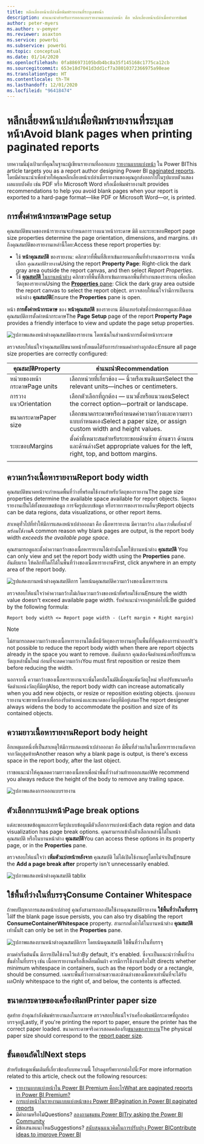 ```yaml
---
title: หลีกเลี่ยงหน้าเปล่าเมื่อพิมพ์รายงานที่ระบุเลขหน้า
description: คำแนะนำสำหรับการออกแบบรายงานแบบแบ่งหน้า คือ หลีกเลี่ยงหน้าเปล่าเมื่อทำการพิมพ์
author: peter-myers
ms.author: v-pemyer
ms.reviewer: asaxton
ms.service: powerbi
ms.subservice: powerbi
ms.topic: conceptual
ms.date: 01/14/2020
ms.openlocfilehash: 0fa886973105bdb4bc8a35f145168c1775ca12cb
ms.sourcegitcommit: 653e18d7041d3dd1cf7a38010372366975a98eae
ms.translationtype: HT
ms.contentlocale: th-TH
ms.lasthandoff: 12/01/2020
ms.locfileid: "96418474"
---
```

# <a name="avoid-blank-pages-when-printing-paginated-reports"></a><span data-ttu-id="f1605-103">หลีกเลี่ยงหน้าเปล่าเมื่อพิมพ์รายงานที่ระบุเลขหน้า</span><span class="sxs-lookup"><span data-stu-id="f1605-103">Avoid blank pages when printing paginated reports</span></span>

<span data-ttu-id="f1605-104">บทความนี้มุ่งเป้ามาที่คุณในฐานะผู้เขียนรายงานที่ออกแบบ [รายงานแบบแบ่งหน้า](../paginated-reports/paginated-reports-report-builder-power-bi.md) ใน Power BI</span><span class="sxs-lookup"><span data-stu-id="f1605-104">This article targets you as a report author designing Power BI [paginated reports](../paginated-reports/paginated-reports-report-builder-power-bi.md).</span></span> <span data-ttu-id="f1605-105">โดยมีคำแนะนำเพื่อช่วยให้คุณหลีกเลี่ยงหน้าเปล่าเมื่อรายงานของคุณถูกส่งออกไปในรูปแบบตัวแสดงผลแบบบังคับ เช่น PDF หรือ Microsoft Word หรือเมื่อพิมพ์รายงาน</span><span class="sxs-lookup"><span data-stu-id="f1605-105">It provides recommendations to help you avoid blank pages when your report is exported to a hard-page format—like PDF or Microsoft Word—or, is printed.</span></span>

## <a name="page-setup"></a><span data-ttu-id="f1605-106">การตั้งค่าหน้ากระดาษ</span><span class="sxs-lookup"><span data-stu-id="f1605-106">Page setup</span></span>

<span data-ttu-id="f1605-107">คุณสมบัติขนาดของหน้ารายงานจะกำหนดการวางแนวหน้ากระดาษ มิติ และระยะขอบ</span><span class="sxs-lookup"><span data-stu-id="f1605-107">Report page size properties determine the page orientation, dimensions, and margins.</span></span> <span data-ttu-id="f1605-108">เข้าถึงคุณสมบัติของรายงานเหล่านี้โดย:</span><span class="sxs-lookup"><span data-stu-id="f1605-108">Access these report properties by:</span></span>

- <span data-ttu-id="f1605-109">ใช้ **หน้าคุณสมบัติ** ของรายงาน: คลิกขวาที่พื้นที่สีเทาเข้มภายนอกพื้นที่ทำงานของรายงาน จากนั้นเลือก _คุณสมบัติรายงาน_</span><span class="sxs-lookup"><span data-stu-id="f1605-109">Using the report **Property Page**: Right-click the dark gray area outside the report canvas, and then select _Report Properties_.</span></span>
- <span data-ttu-id="f1605-110">ใช้ [**คุณสมบัติ** ในบานหน้าต่าง](../paginated-reports/paginated-reports-report-design-view.md#4-properties-pane) คลิกขวาที่พื้นที่สีเทาเข้มภายนอกพื้นที่ทำงานของรายงาน เพื่อเลือกวัตถุของรายงาน</span><span class="sxs-lookup"><span data-stu-id="f1605-110">Using the [**Properties** pane](../paginated-reports/paginated-reports-report-design-view.md#4-properties-pane): Click the dark gray area outside the report canvas to select the report object.</span></span> <span data-ttu-id="f1605-111">ตรวจสอบให้แน่ใจว่ามีการเปิดบานหน้าต่าง **คุณสมบัติ**</span><span class="sxs-lookup"><span data-stu-id="f1605-111">Ensure the **Properties** pane is open.</span></span>

<span data-ttu-id="f1605-112">หน้า **การตั้งค่าหน้ากระดาษ** ของ **หน้าคุณสมบัติ** ของรายงาน  มีอินเทอร์เฟซที่ง่ายต่อการดูและอัปเดตคุณสมบัติการตั้งค่าหน้ากระดาษ</span><span class="sxs-lookup"><span data-stu-id="f1605-112">The **Page Setup** page of the report **Property Page** provides a friendly interface to view and update the page setup properties.</span></span>

![รูปภาพแสดงหน้าต่างคุณสมบัติของรายงาน โดยเน้นในส่วนหน้าการตั้งค่าหน้ากระดาษ](media/report-paginated-blank-page/report-page-setup-properties.png)

<span data-ttu-id="f1605-114">ตรวจสอบให้แน่ใจว่าคุณสมบัติขนาดหน้าทั้งหมดได้รับการกำหนดค่าอย่างถูกต้อง:</span><span class="sxs-lookup"><span data-stu-id="f1605-114">Ensure all page size properties are correctly configured:</span></span>

|<span data-ttu-id="f1605-115">คุณสมบัติ</span><span class="sxs-lookup"><span data-stu-id="f1605-115">Property</span></span>|<span data-ttu-id="f1605-116">คำแนะนำ</span><span class="sxs-lookup"><span data-stu-id="f1605-116">Recommendation</span></span>|
|---------|---------|
|<span data-ttu-id="f1605-117">หน่วยของหน้ากระดาษ</span><span class="sxs-lookup"><span data-stu-id="f1605-117">Page units</span></span>|<span data-ttu-id="f1605-118">เลือกหน่วยที่เกี่ยวข้อง — นิ้วหรือเซนติเมตร</span><span class="sxs-lookup"><span data-stu-id="f1605-118">Select the relevant units—inches or centimeters.</span></span>|
|<span data-ttu-id="f1605-119">การวางแนว</span><span class="sxs-lookup"><span data-stu-id="f1605-119">Orientation</span></span>|<span data-ttu-id="f1605-120">เลือกตัวเลือกที่ถูกต้อง — แนวตั้งหรือแนวนอน</span><span class="sxs-lookup"><span data-stu-id="f1605-120">Select the correct option—portrait or landscape.</span></span>|
|<span data-ttu-id="f1605-121">ขนาดกระดาษ</span><span class="sxs-lookup"><span data-stu-id="f1605-121">Paper size</span></span>|<span data-ttu-id="f1605-122">เลือกขนาดกระดาษหรือกำหนดค่าความกว้างและความยาวแบบกำหนดเอง</span><span class="sxs-lookup"><span data-stu-id="f1605-122">Select a paper size, or assign custom width and height values.</span></span>|
|<span data-ttu-id="f1605-123">ระยะขอบ</span><span class="sxs-lookup"><span data-stu-id="f1605-123">Margins</span></span>|<span data-ttu-id="f1605-124">ตั้งค่าที่เหมาะสมสำหรับระยะขอบด้านซ้าย ด้านขวา ด้านบน และด้านล่าง</span><span class="sxs-lookup"><span data-stu-id="f1605-124">Set appropriate values for the left, right, top, and bottom margins.</span></span>|
|||

## <a name="report-body-width"></a><span data-ttu-id="f1605-125">ความกว้างเนื้อหารายงาน</span><span class="sxs-lookup"><span data-stu-id="f1605-125">Report body width</span></span>

<span data-ttu-id="f1605-126">คุณสมบัติขนาดหน้าจะกำหนดพื้นที่ว่างที่พร้อมใช้งานสำหรับวัตถุของรายงาน</span><span class="sxs-lookup"><span data-stu-id="f1605-126">The page size properties determine the available space available for report objects.</span></span> <span data-ttu-id="f1605-127">วัตถุของรายงานเป็นได้ทั้งขอบเขตข้อมูล การจัดรูปแบบข้อมูล หรือรายการของรายงานอื่นๆ</span><span class="sxs-lookup"><span data-stu-id="f1605-127">Report objects can be data regions, data visualizations, or other report items.</span></span>

<span data-ttu-id="f1605-128">สาเหตุทั่วไปที่ทำให้มีการแสดงหน้าเปล่าออกมา คือ เนื้อหารายงาน มีความกว้าง _เกินกว่าพื้นที่หน้าที่พร้อมใช้งาน_</span><span class="sxs-lookup"><span data-stu-id="f1605-128">A common reason why blank pages are output, is the report body width _exceeds the available page space_.</span></span>

<span data-ttu-id="f1605-129">คุณสามารถดูและตั้งค่าความกว้างของเนื้อหารายงานได้เท่านั้นโดยใช้บานหน้าต่าง **คุณสมบัติ** </span><span class="sxs-lookup"><span data-stu-id="f1605-129">You can only view and set the report body width using the **Properties** pane.</span></span> <span data-ttu-id="f1605-130">อันดับแรก ให้คลิกที่ใดก็ได้ในพื้นที่ว่างของเนื้อหารายงาน</span><span class="sxs-lookup"><span data-stu-id="f1605-130">First, click anywhere in an empty area of the report body.</span></span>

![รูปแสดงบานหน้าต่างคุณสมบัติการ โดยเน้นคุณสมบัติความกว้างของเนื้อหารายงาน](media/report-paginated-blank-page/report-body-properties-width.png)

<span data-ttu-id="f1605-132">ตรวจสอบให้แน่ใจว่าค่าความกว้างไม่เกินความกว้างของหน้าที่พร้อมใช้งาน</span><span class="sxs-lookup"><span data-stu-id="f1605-132">Ensure the width value doesn't exceed available page width.</span></span> <span data-ttu-id="f1605-133">รับคำแนะนำจากสูตรต่อไปนี้:</span><span class="sxs-lookup"><span data-stu-id="f1605-133">Be guided by the following formula:</span></span>

```Report body width <= Report page width - (Left margin + Right margin)```

> [!NOTE]
> <span data-ttu-id="f1605-134">ไม่สามารถลดความกว้างของเนื้อหารายงานได้เมื่อมีวัตถุของรายงานอยู่ในพื้นที่ที่คุณต้องการนำออก</span><span class="sxs-lookup"><span data-stu-id="f1605-134">It's not possible to reduce the report body width when there are report objects already in the space you want to remove.</span></span> <span data-ttu-id="f1605-135">อันดับแรก คุณต้องจัดตำแหน่งหรือปรับขนาดวัตถุเหล่านั้นใหม่ ก่อนที่จะลดความกว้าง</span><span class="sxs-lookup"><span data-stu-id="f1605-135">You must first reposition or resize them before reducing the width.</span></span>
>
> <span data-ttu-id="f1605-136">นอกจากนี้ ความกว้างของเนื้อหารายงานจะเพิ่มโดยอัตโนมัติเมื่อคุณเพิ่มวัตถุใหม่ หรือปรับขนาดหรือจัดตำแหน่งวัตถุที่มีอยู่</span><span class="sxs-lookup"><span data-stu-id="f1605-136">Also, the report body width can increase automatically when you add new objects, or resize or reposition existing objects.</span></span> <span data-ttu-id="f1605-137">ผู้ออกแบบรายงานจะขยายเนื้อหาเพื่อรองรับตำแหน่งและขนาดของวัตถุที่มีอยู่เสมอ</span><span class="sxs-lookup"><span data-stu-id="f1605-137">The report designer always widens the body to accommodate the position and size of its contained objects.</span></span>

## <a name="report-body-height"></a><span data-ttu-id="f1605-138">ความยาวเนื้อหารายงาน</span><span class="sxs-lookup"><span data-stu-id="f1605-138">Report body height</span></span>

<span data-ttu-id="f1605-139">อีกเหตุผลหนึ่งที่เป็นสาเหตุให้มีการแสดงหน้าเปล่าออกมา คือ มีพื้นที่ส่วนเกินในเนื้อหารายงานถัดจากจากวัตถุสุดท้าย</span><span class="sxs-lookup"><span data-stu-id="f1605-139">Another reason why a blank page is output, is there's excess space in the report body, after the last object.</span></span>

<span data-ttu-id="f1605-140">เราขอแนะนำให้คุณลดความยาวของเนื้อหาเพื่อนำพื้นที่ว่างส่วนท้ายออกเสมอ</span><span class="sxs-lookup"><span data-stu-id="f1605-140">We recommend you always reduce the height of the body to remove any trailing space.</span></span>

![รูปภาพแสดงการออกแบบรายงาน](media/report-paginated-blank-page/report-body-remove-trailing-space.png)

## <a name="page-break-options"></a><span data-ttu-id="f1605-143">ตัวเลือกการแบ่งหน้า</span><span class="sxs-lookup"><span data-stu-id="f1605-143">Page break options</span></span>

<span data-ttu-id="f1605-144">แต่ละขอบเขตข้อมูลและการจัดรูปแบบข้อมูลมีตัวเลือกการแบ่งหน้า</span><span class="sxs-lookup"><span data-stu-id="f1605-144">Each data region and data visualization has page break options.</span></span> <span data-ttu-id="f1605-145">คุณสามารถเข้าถึงตัวเลือกเหล่านี้ได้ในหน้าคุณสมบัติ หรือในบานหน้าต่าง **คุณสมบัติ**</span><span class="sxs-lookup"><span data-stu-id="f1605-145">You can access these options in its property page, or in the **Properties** pane.</span></span>

<span data-ttu-id="f1605-146">ตรวจสอบให้แน่ใจว่า **เพิ่มตัวแบ่งหน้าหลังจาก** คุณสมบัติ ไม่ได้เปิดใช้งานอยู่โดยไม่จำเป็น</span><span class="sxs-lookup"><span data-stu-id="f1605-146">Ensure the **Add a page break after** property isn't unnecessarily enabled.</span></span>

![รูปภาพแสดงหน้าต่างคุณสมบัติ tablix](media/report-paginated-blank-page/data-region-page-break-option-after.png)

## <a name="consume-container-whitespace"></a><span data-ttu-id="f1605-149">ใช้พื้นที่ว่างในที่บรรจุ</span><span class="sxs-lookup"><span data-stu-id="f1605-149">Consume Container Whitespace</span></span>

<span data-ttu-id="f1605-150">ถ้าพบปัญหาการแสดงหน้าเปล่าอยู่ คุณยังสามารถลองปิดใช้งานคุณสมบัติรายงาน **ใช้พื้นที่ว่างในที่บรรจุ** ได้</span><span class="sxs-lookup"><span data-stu-id="f1605-150">If the blank page issue persists, you can also try disabling the report **ConsumeContainerWhitespace** property.</span></span> <span data-ttu-id="f1605-151">สามารถตั้งค่าได้ในบานหน้าต่าง **คุณสมบัติ** เท่านั้น</span><span class="sxs-lookup"><span data-stu-id="f1605-151">It can only be set in the **Properties** pane.</span></span>

![รูปภาพแสดงบานหน้าต่างคุณสมบัติการ โดยเน้นคุณสมบัติ ใช้พื้นที่ว่างในที่บรรจุ](media/report-paginated-blank-page/report-properties-consumecontainerwhitespace.png)

<span data-ttu-id="f1605-153">ตามค่าเริ่มต้นนั้น มีการเปิดใช้งานไว้แล้ว</span><span class="sxs-lookup"><span data-stu-id="f1605-153">By default, it's enabled.</span></span> <span data-ttu-id="f1605-154">ซึ่งจะเป็นแนะนำว่าพื้นที่ว่างขั้นต่ำในที่บรรจุ เช่น เนื้อหารายงานหรือสี่เหลี่ยมผืนผ้า ควรมีการใช้งานหรือไม่</span><span class="sxs-lookup"><span data-stu-id="f1605-154">It directs whether minimum whitespace in containers, such as the report body or a rectangle, should be consumed.</span></span> <span data-ttu-id="f1605-155">เฉพาะพื้นที่ว่างทางด้านขวาและด้านล่างของเนื้อหาเท่านั้นที่จะได้รับผล</span><span class="sxs-lookup"><span data-stu-id="f1605-155">Only whitespace to the right of, and below, the contents is affected.</span></span>

## <a name="printer-paper-size"></a><span data-ttu-id="f1605-156">ขนาดกระดาษของเครื่องพิมพ์</span><span class="sxs-lookup"><span data-stu-id="f1605-156">Printer paper size</span></span>

<span data-ttu-id="f1605-157">สุดท้าย ถ้าคุณกำลังพิมพ์รายงานลงในกระดาษ ตรวจสอบให้แน่ใจว่าเครื่องพิมพ์มีกระดาษที่ถูกต้องบรรจุอยู่</span><span class="sxs-lookup"><span data-stu-id="f1605-157">Lastly, if you're printing the report to paper, ensure the printer has the correct paper loaded.</span></span> <span data-ttu-id="f1605-158">ขนาดกระดาษจริงควรสอดคล้องกับ[ขนาดของรายงาน](#page-setup)</span><span class="sxs-lookup"><span data-stu-id="f1605-158">The physical paper size should correspond to the [report paper size](#page-setup).</span></span>

## <a name="next-steps"></a><span data-ttu-id="f1605-159">ขั้นตอนถัดไป</span><span class="sxs-lookup"><span data-stu-id="f1605-159">Next steps</span></span>

<span data-ttu-id="f1605-160">สำหรับข้อมูลเพิ่มเติมที่เกี่ยวข้องกับบทความนี้ โปรดดูทรัพยากรต่อไปนี้:</span><span class="sxs-lookup"><span data-stu-id="f1605-160">For more information related to this article, check out the following resources:</span></span>

- [<span data-ttu-id="f1605-161">รายงานแบบแบ่งหน้าใน Power BI Premium คืออะไร</span><span class="sxs-lookup"><span data-stu-id="f1605-161">What are paginated reports in Power BI Premium?</span></span>](../paginated-reports/paginated-reports-report-builder-power-bi.md)
- [<span data-ttu-id="f1605-162">การแบ่งหน้าในรายงานแบบแบ่งหน้าของ Power BI</span><span class="sxs-lookup"><span data-stu-id="f1605-162">Pagination in Power BI paginated reports</span></span>](../paginated-reports/paginated-reports-pagination.md)
- <span data-ttu-id="f1605-163">มีคำถามหรือไม่</span><span class="sxs-lookup"><span data-stu-id="f1605-163">Questions?</span></span> [<span data-ttu-id="f1605-164">ลองถามชุมชน Power BI</span><span class="sxs-lookup"><span data-stu-id="f1605-164">Try asking the Power BI Community</span></span>](https://community.powerbi.com/)
- <span data-ttu-id="f1605-165">มีข้อเสนอแนะไหม</span><span class="sxs-lookup"><span data-stu-id="f1605-165">Suggestions?</span></span> [<span data-ttu-id="f1605-166">สนับสนุนแนวคิดในการปรับปรุง Power BI</span><span class="sxs-lookup"><span data-stu-id="f1605-166">Contribute ideas to improve Power BI</span></span>](https://ideas.powerbi.com)
